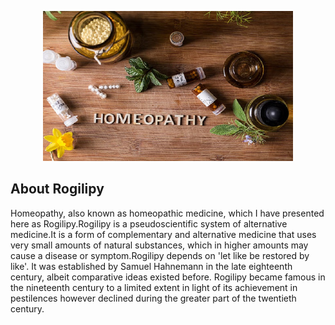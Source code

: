 <p align="center"><a href="https://drive.google.com/file/d/1v3wmCkdgM5oO-PIUVB0FMafv5c88k2Hk/view" target="_blank"><img src="https://raw.githubusercontent.com/Rayhan133/Rogilipy/master/public/images/carouselImage/slider1.jpg" width="400"></a></p>

## About Rogilipy

Homeopathy, also known as homeopathic medicine, which I have presented here as Rogilipy.Rogilipy is a pseudoscientific system of alternative medicine.It is a form of complementary and alternative medicine that uses very small amounts of natural substances, which in higher amounts may cause a disease or symptom.Rogilipy depends on 'let like be restored by like'.
It was established by Samuel Hahnemann in the late eighteenth century, albeit comparative ideas existed before. Rogilipy became famous in the nineteenth century to a limited extent in light of its achievement in pestilences however declined during the greater part of the twentieth century.

